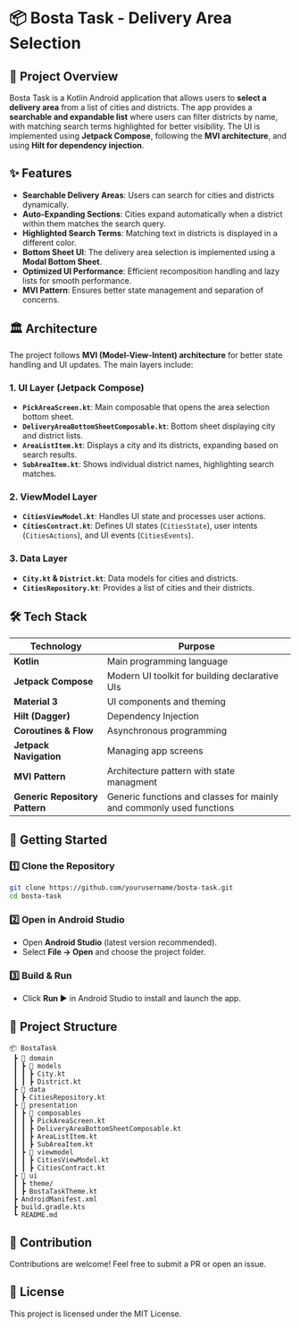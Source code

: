 # 📦 Bosta Task - Delivery Area Selection

## 📌 Project Overview
Bosta Task is a Kotlin Android application that allows users to **select a delivery area** from a list of cities and districts. The app provides a **searchable and expandable list** where users can filter districts by name, with matching search terms highlighted for better visibility. The UI is implemented using **Jetpack Compose**, following the **MVI architecture**, and using **Hilt for dependency injection**.

## ✨ Features
- **Searchable Delivery Areas**: Users can search for cities and districts dynamically.
- **Auto-Expanding Sections**: Cities expand automatically when a district within them matches the search query.
- **Highlighted Search Terms**: Matching text in districts is displayed in a different color.
- **Bottom Sheet UI**: The delivery area selection is implemented using a **Modal Bottom Sheet**.
- **Optimized UI Performance**: Efficient recomposition handling and lazy lists for smooth performance.
- **MVI Pattern**: Ensures better state management and separation of concerns.

## 🏛️ Architecture
The project follows **MVI (Model-View-Intent) architecture** for better state handling and UI updates. The main layers include:

### **1. UI Layer (Jetpack Compose)**
- **`PickAreaScreen.kt`**: Main composable that opens the area selection bottom sheet.
- **`DeliveryAreaBottomSheetComposable.kt`**: Bottom sheet displaying city and district lists.
- **`AreaListItem.kt`**: Displays a city and its districts, expanding based on search results.
- **`SubAreaItem.kt`**: Shows individual district names, highlighting search matches.

### **2. ViewModel Layer**
- **`CitiesViewModel.kt`**: Handles UI state and processes user actions.
- **`CitiesContract.kt`**: Defines UI states (`CitiesState`), user intents (`CitiesActions`), and UI events (`CitiesEvents`).

### **3. Data Layer**
- **`City.kt` & `District.kt`**: Data models for cities and districts.
- **`CitiesRepository.kt`**: Provides a list of cities and their districts.

## 🛠️ Tech Stack
| Technology | Purpose |
|------------|---------|
| **Kotlin** | Main programming language |
| **Jetpack Compose** | Modern UI toolkit for building declarative UIs |
| **Material 3** | UI components and theming |
| **Hilt (Dagger)** | Dependency Injection |
| **Coroutines & Flow** | Asynchronous programming |
| **Jetpack Navigation** | Managing app screens |
| **MVI Pattern** | Architecture pattern with state managment |
| **Generic Repository Pattern** | Generic functions and classes for mainly and commonly used functions |

## 🚀 Getting Started
### **1️⃣ Clone the Repository**
```bash
git clone https://github.com/yourusername/bosta-task.git
cd bosta-task
```

### **2️⃣ Open in Android Studio**
- Open **Android Studio** (latest version recommended).
- Select **File → Open** and choose the project folder.

### **3️⃣ Build & Run**
- Click **Run ▶️** in Android Studio to install and launch the app.

## 📂 Project Structure
```
📦 BostaTask
 ┣ 📂 domain
 ┃ ┣ 📂 models
 ┃ ┃ ┣ City.kt
 ┃ ┃ ┣ District.kt
 ┣ 📂 data
 ┃ ┣ CitiesRepository.kt
 ┣ 📂 presentation
 ┃ ┣ 📂 composables
 ┃ ┃ ┣ PickAreaScreen.kt
 ┃ ┃ ┣ DeliveryAreaBottomSheetComposable.kt
 ┃ ┃ ┣ AreaListItem.kt
 ┃ ┃ ┣ SubAreaItem.kt
 ┃ ┣ 📂 viewmodel
 ┃ ┃ ┣ CitiesViewModel.kt
 ┃ ┃ ┣ CitiesContract.kt
 ┣ 📂 ui
 ┃ ┣ theme/
 ┃ ┣ BostaTaskTheme.kt
 ┣ AndroidManifest.xml
 ┣ build.gradle.kts
 ┗ README.md
```

## 🤝 Contribution
Contributions are welcome! Feel free to submit a PR or open an issue.

## 📜 License
This project is licensed under the MIT License.

